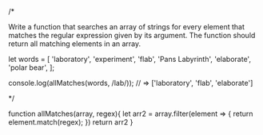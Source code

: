 /*

Write a function that searches an array of strings for every element that matches the regular expression given by its argument. The function should return all matching elements in an array.


let words = [
  'laboratory',
  'experiment',
  'flab',
  'Pans Labyrinth',
  'elaborate',
  'polar bear',
];

console.log(allMatches(words, /lab/)); // => ['laboratory', 'flab', 'elaborate']


*/


function allMatches(array, regex){
  let arr2 = array.filter(element => {
    return element.match(regex);
  })
  return arr2
}
